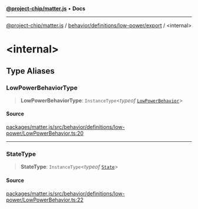 [**@project-chip/matter.js**](../../../../../README.md) • **Docs**

***

[@project-chip/matter.js](../../../../../modules.md) / [behavior/definitions/low-power/export](../README.md) / \<internal\>

# \<internal\>

## Type Aliases

### LowPowerBehaviorType

> **LowPowerBehaviorType**: `InstanceType`\<*typeof* [`LowPowerBehavior`](../README.md#lowpowerbehavior)\>

#### Source

[packages/matter.js/src/behavior/definitions/low-power/LowPowerBehavior.ts:20](https://github.com/project-chip/matter.js/blob/7a8cbb56b87d4ccf34bec5a9a95ab40a1711324f/packages/matter.js/src/behavior/definitions/low-power/LowPowerBehavior.ts#L20)

***

### StateType

> **StateType**: `InstanceType`\<*typeof* [`State`](../classes/LowPowerServer.md#state-1)\>

#### Source

[packages/matter.js/src/behavior/definitions/low-power/LowPowerBehavior.ts:22](https://github.com/project-chip/matter.js/blob/7a8cbb56b87d4ccf34bec5a9a95ab40a1711324f/packages/matter.js/src/behavior/definitions/low-power/LowPowerBehavior.ts#L22)
